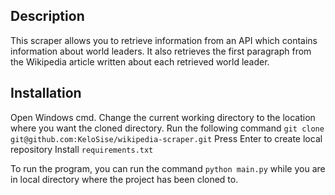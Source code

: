 ## Description
This scraper allows you to retrieve information from an API which contains information about world leaders. It also retrieves the first paragraph from the Wikipedia article written about each retrieved world leader.

## Installation
Open Windows cmd.
Change the current working directory to the location where you want the cloned directory.
Run the following command ```git clone git@github.com:KeloSise/wikipedia-scraper.git```
Press Enter to create local repository
Install `requirements.txt`

To run the program, you can run the command ```python main.py``` while you are in local directory where the project has been cloned to.
